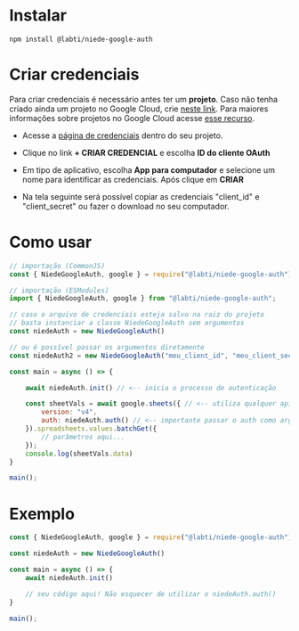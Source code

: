 # Instalar

`npm install @labti/niede-google-auth`

# Criar credenciais

Para criar credenciais é necessário antes ter um **projeto**. Caso não tenha criado ainda um projeto no Google Cloud, crie [neste link](https://console.cloud.google.com/cloud-resource-manager?walkthrough_id=resource-manager--create-project&start_index=1&hl=pt-br&_ga=2.229645276.1734630179.1677960034-1566356112.1599933203#step_index=1). Para maiores informações sobre projetos no Google Cloud acesse [esse recurso](https://cloud.google.com/resource-manager/docs/creating-managing-projects?hl=pt-br).

* Acesse a [página de credenciais](https://console.cloud.google.com/apis/credentials/) dentro do seu projeto.

* Clique no link **+ CRIAR CREDENCIAL** e escolha **ID do cliente OAuth**

* Em tipo de aplicativo, escolha **App para computador** e selecione um nome para identificar as credenciais. Após clique em **CRIAR**

* Na tela seguinte será possível copiar as credenciais "client_id" e "client_secret" ou fazer o download no seu computador.

# Como usar

```js
// importação (CommonJS) 
const { NiedeGoogleAuth, google } = require("@labti/niede-google-auth");

// importação (ESModules)
import { NiedeGoogleAuth, google } from "@labti/niede-google-auth";

// caso o arquivo de credenciais esteja salvo na raiz do projeto
// basta instanciar a classe NiedeGoogleAuth sem argumentos
const niedeAuth = new NiedeGoogleAuth()

// ou é possível passar os argumentos diretamente
const niedeAuth2 = new NiedeGoogleAuth("meu_client_id", "meu_client_secret")

const main = async () => {

    await niedeAuth.init() // <-- inicia o processo de autenticação

    const sheetVals = await google.sheets({ // <-- utiliza qualquer api do google
        version: "v4", 
        auth: niedeAuth.auth() // <-- importante passar o auth como argumento
    }).spreadsheets.values.batchGet({
        // parâmetros aqui...
    });
    console.log(sheetVals.data)
}

main();
```

# Exemplo

```js
const { NiedeGoogleAuth, google } = require("@labti/niede-google-auth");

const niedeAuth = new NiedeGoogleAuth()

const main = async () => {
    await niedeAuth.init()

    // seu código aqui! Não esquecer de utilizar o niedeAuth.auth()
}

main();
```